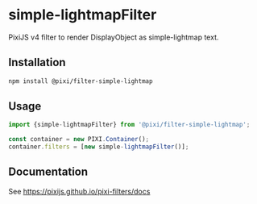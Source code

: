# simple-lightmapFilter

PixiJS v4 filter to render DisplayObject as simple-lightmap text.

## Installation

```bash
npm install @pixi/filter-simple-lightmap
```

## Usage

```js
import {simple-lightmapFilter} from '@pixi/filter-simple-lightmap';

const container = new PIXI.Container();
container.filters = [new simple-lightmapFilter()];
```

## Documentation

See https://pixijs.github.io/pixi-filters/docs
